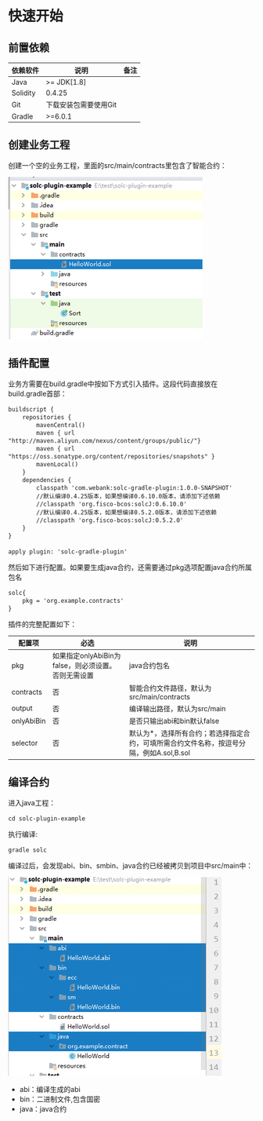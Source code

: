 # 快速开始

## 前置依赖

| 依赖软件 | 说明 |备注|
| --- | --- | --- |
| Java |>= JDK[1.8] | |
| Solidity | 0.4.25 | |
| Git | 下载安装包需要使用Git | |
| Gradle | >=6.0.1| |


## 创建业务工程

创建一个空的业务工程，里面的src/main/contracts里包含了智能合约：

![](picture/demo.png)

## 插件配置

业务方需要在build.gradle中按如下方式引入插件。这段代码直接放在build.gradle首部：

```
buildscript {
    repositories {
        mavenCentral()
        maven { url "http://maven.aliyun.com/nexus/content/groups/public/"}
        maven { url "https://oss.sonatype.org/content/repositories/snapshots" }
        mavenLocal()
    }
    dependencies {
        classpath 'com.webank:solc-gradle-plugin:1.0.0-SNAPSHOT'
        //默认编译0.4.25版本，如果想编译0.6.10.0版本，请添加下述依赖
        //classpath 'org.fisco-bcos:solcJ:0.6.10.0'
        //默认编译0.4.25版本，如果想编译0.5.2.0版本，请添加下述依赖
        //classpath 'org.fisco-bcos:solcJ:0.5.2.0'
    }
}

apply plugin: 'solc-gradle-plugin'

```

然后如下进行配置。如果要生成java合约，还需要通过pkg选项配置java合约所属包名

```
solc{
    pkg = 'org.example.contracts'
}
```

插件的完整配置如下：

| 配置项 | 必选 | 说明 |
| --- | --- | --- |
| pkg | 如果指定onlyAbiBin为false，则必须设置。否则无需设置 | java合约包名|
| contracts | 否 | 智能合约文件路径，默认为src/main/contracts |
| output | 否 | 编译输出路径，默认为src/main |
| onlyAbiBin | 否 | 是否只输出abi和bin默认false|
| selector|否|默认为*，选择所有合约；若选择指定合约，可填所需合约文件名称，按逗号分隔，例如A.sol,B.sol|


## 编译合约

进入java工程：
```
cd solc-plugin-example
```
执行编译:

```
gradle solc
```

编译过后，会发现abi、bin、smbin、java合约已经被拷贝到项目中src/main中：

![](picture/result.png)

- abi：编译生成的abi
- bin：二进制文件,包含国密
- java：java合约


